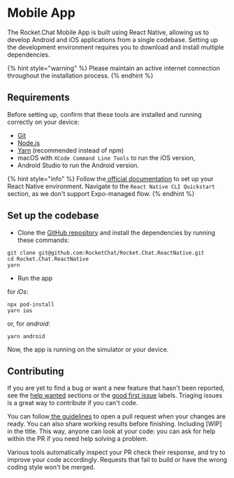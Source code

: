 # Mobile App

The Rocket.Chat Mobile App is built using React Native, allowing us to develop Android and iOS applications from a single codebase. Setting up the development environment requires you to download and install multiple dependencies.

{% hint style="warning" %}
Please maintain an active internet connection throughout the installation process.
{% endhint %}

## Requirements

Before setting up, confirm that these tools are installed and running correctly on your device:

* [Git](http://git-scm.com/book/en/v2/Getting-Started-Installing-Git)
* [Node.js](https://nodejs.org)
* [Yarn](http://yarnpkg.com/) (recommended instead of npm)
* macOS with `XCode Command Line Tools` to run the iOS version,
* Android Studio to run the Android version.

{% hint style="info" %}
Follow the[ official documentation](https://reactnative.dev/docs/environment-setup) to set up your React Native environment. Navigate to the `React Native CLI Quickstart` section, as we don't support Expo-managed flow.
{% endhint %}

## Set up the codebase

* Clone the [GitHub repository](https://github.com/RocketChat/Rocket.Chat.ReactNative) and install the dependencies by running these commands:

```
git clone git@github.com:RocketChat/Rocket.Chat.ReactNative.git
cd Rocket.Chat.ReactNative
yarn
```

* Run the app

for _iOs_:

```
npx pod-install
yarn ios
```

or, for _android_:

```
yarn android
```

Now, the app is running on the simulator or your device.

## Contributing

If you are yet to find a bug or want a new feature that hasn't been reported, see the [help wanted](https://github.com/RocketChat/Rocket.Chat.ReactNative/issues?q=is%3Aissue+is%3Aopen+label%3A%22%F0%9F%91%8B+help+wanted%22) sections or the [good first issue](https://github.com/RocketChat/Rocket.Chat.ReactNative/issues?q=is%3Aissue+is%3Aopen+label%3A%22%F0%9F%8D%AD+good+first+issue%22) labels. Triaging issues is a great way to contribute if you can't code.

You can follow[ the guidelines](../../contribute-to-rocket.chat/modes-of-contribution/participate-in-rocket.chat-development/development-workflow.md#creating-a-pull-request) to open a pull request when your changes are ready. You can also share working results before finishing. Including \[WIP] in the title. This way, anyone can look at your code: you can ask for help within the PR if you need help solving a problem.

Various tools automatically inspect your PR check their response, and try to improve your code accordingly. Requests that fail to build or have the wrong coding style won't be merged.
